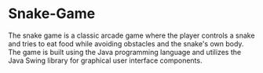 # Snake-Game
The snake game is a classic arcade game where the player controls a snake and tries to eat food while avoiding obstacles and the snake's own body. The game is built using the Java programming language and utilizes the Java Swing library for graphical user interface components.

